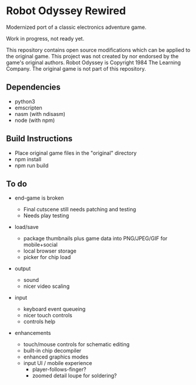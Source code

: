 Robot Odyssey Rewired
=====================

Modernized port of a classic electronics adventure game.

Work in progress, not ready yet.

This repository contains open source modifications which can be applied to the original game. This project was not created by nor endorsed by the game's original authors. Robot Odyssey is Copyright 1984 The Learning Company. The original game is not part of this repository.


Dependencies
------------

- python3
- emscripten
- nasm (with ndisasm)
- node (with npm)


Build Instructions
------------------

- Place original game files in the "original" directory
- npm install
- npm run build


To do
-----

- end-game is broken
  - Final cutscene still needs patching and testing
  - Needs play testing

- load/save
  - package thumbnails plus game data into PNG/JPEG/GIF for mobile+social
  - local browser storage
  - picker for chip load

- output
  - sound
  - nicer video scaling

- input
  - keyboard event queueing
  - nicer touch controls
  - controls help

- enhancements
  - touch/mouse controls for schematic editing
  - built-in chip decompiler
  - enhanced graphics modes
  - input UI / mobile experience
    - player-follows-finger?
    - zoomed detail loupe for soldering?
